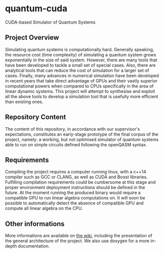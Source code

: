 # quantum-cuda
CUDA-based Simulator of Quantum Systems

## Project Overview
Simulating quantum systems is computationally hard. Generally speaking,
the resource cost (time complexity) of simulating a quantum system grows
exponentially in the size of said system. However, there are many tools that
have been developed to tackle a small set of special cases. Also, there are
analytical tools that can reduce the cost of simulation for a larger set of
cases. Finally, many advances in numerical simulation have been developed in
recent years that take direct advantage of GPUs and their vastly superior
computational powers when compared to CPUs specifically in the area of
linear dynamic systems. This project will attempt to synthesise and exploit all
the above tools to develop a simulation tool that is usefully more efficient
than existing ones.

## Repository Content
The content of this repository, in accordance with our supervisor's
expectations, constitutes an early-stage prototype of the final corpus of the
project, namely: a working, but not optimised simulator of quantum systems able
to run on simple circuits defined following the openQASM syntax.

## Requirements
Compiling the project requires a computer running linux, with a c++14 compiler
such as GCC or CLANG, as well as CUDA and Boost libraries.
Fulfilling compilation requirements could be cumbersome at this stage and
proper environment deployment instructions should be defined in the future.
At the moment running the produced binary would require a compatible GPU to run
linear algebra computations on. It will soon be possible to automatically detect
the absence of compatible GPU and compute all linear algebra on the CPU.

## Other informations

More informations are available on [the wiki](https://github.com/4rzael/quantum-cuda/wiki), including the presentation of the general architecture of the project. We also use doxygen for a more in-depth documentation.
